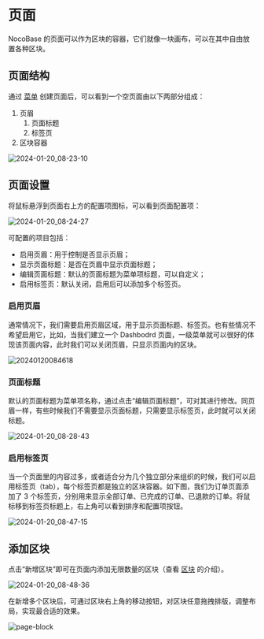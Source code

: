 # 页面

NocoBase 的页面可以作为区块的容器，它们就像一块画布，可以在其中自由放置各种区块。

## 页面结构

通过 [菜单](/handbook/ui/menus) 创建页面后，可以看到一个空页面由以下两部分组成：

1. 页眉
   1. 页面标题
   2. 标签页
2. 区块容器

![2024-01-20_08-23-10](https://nocobase-docs.oss-cn-beijing.aliyuncs.com/2024-01-20_08-23-10.jpg)

## 页面设置

将鼠标悬浮到页面右上方的配置项图标，可以看到页面配置项：

![2024-01-20_08-24-27](https://nocobase-docs.oss-cn-beijing.aliyuncs.com/2024-01-20_08-24-27.jpg)

可配置的项目包括：

- 启用页眉：用于控制是否显示页眉；
- 显示页面标题：是否在页眉中显示页面标题；
- 编辑页面标题：默认的页面标题为菜单项标题，可以自定义；
- 启用标签页：默认关闭，启用后可以添加多个标签页。

### 启用页眉

通常情况下，我们需要启用页眉区域，用于显示页面标题、标签页。也有些情况不希望启用它，比如，当我们建立一个 Dashbodrd 页面，一级菜单就可以很好的体现该页面内容，此时我们可以关闭页眉，只显示页面内的区块。

![20240120084618](https://nocobase-docs.oss-cn-beijing.aliyuncs.com/20240120084618.png)

### 页面标题

默认的页面标题为菜单项名称，通过点击“编辑页面标题”，可对其进行修改。同页眉一样，有些时候我们不需要显示页面标题，只需要显示标签页，此时就可以关闭标题。

![2024-01-20_08-28-43](https://nocobase-docs.oss-cn-beijing.aliyuncs.com/2024-01-20_08-28-43.jpg)

### 启用标签页

当一个页面里的内容过多，或者适合分为几个独立部分来组织的时候，我们可以启用标签页（tab），每个标签页都是独立的区块容器。如下图，我们为订单页面添加了 3 个标签页，分别用来显示全部订单、已完成的订单、已退款的订单。将鼠标移到标签页标题上，右上角可以看到排序和配置项按钮。

![2024-01-20_08-47-15](https://nocobase-docs.oss-cn-beijing.aliyuncs.com/2024-01-20_08-47-15.jpg)

## 添加区块

点击“新增区块”即可在页面内添加无限数量的区块（查看 [区块](./blocks/index.md) 的介绍）。

![2024-01-20_08-48-36](https://nocobase-docs.oss-cn-beijing.aliyuncs.com/2024-01-20_08-48-36.jpg)

在新增多个区块后，可通过区块右上角的移动按钮，对区块任意拖拽排版，调整布局，实现最合适的效果。

![page-block](https://nocobase-docs.oss-cn-beijing.aliyuncs.com/page-block.gif)
